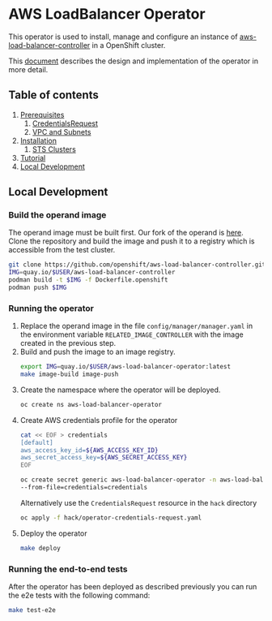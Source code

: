 # AWS LoadBalancer Operator

This operator is used to install, manage and configure an instance of
[aws-load-balancer-controller](https://github.com/kubernetes-sigs/aws-load-balancer-controller/)
in a OpenShift cluster.

This [document](https://github.com/openshift/enhancements/blob/master/enhancements/ingress/aws-load-balancer-operator.md)
describes the design and implementation of the operator in more detail.

## Table of contents

1. [Prerequisites](/docs/prerequisites.md)
   1. [CredentialsRequest](/docs/prerequisites.md#credentialsrequest)
   2. [VPC and Subnets](/docs/prerequisites.md#vpc-and-subnets)
2. [Installation](/docs/install.md)
   1. [STS Clusters](/docs/install.md#sts-clusters)
3. [Tutorial](/docs/tutorial.md)
4. [Local Development](#local-development)

## Local Development

### Build the operand image

The operand image must be built first. Our fork of the operand
is [here](https://github.com/openshift/aws-load-balancer-controller/). Clone 
the repository and build the image and push it to a registry which is 
accessible from the test cluster.

```bash
git clone https://github.com/openshift/aws-load-balancer-controller.git
IMG=quay.io/$USER/aws-load-balancer-controller
podman build -t $IMG -f Dockerfile.openshift
podman push $IMG
```

### Running the operator

1. Replace the operand image in the file `config/manager/manager.yaml` in 
   the environment variable `RELATED_IMAGE_CONTROLLER` with the image 
   created in the previous step.
2. Build and push the image to an image registry.
    ```bash
    export IMG=quay.io/$USER/aws-load-balancer-operator:latest
    make image-build image-push
    ```
3. Create the namespace where the operator will be deployed.
   ```bash
   oc create ns aws-load-balancer-operator
   ```
4. Create AWS credentials profile for the operator
    ```bash
    cat << EOF > credentials
    [default]
    aws_access_key_id=${AWS_ACCESS_KEY_ID}
    aws_secret_access_key=${AWS_SECRET_ACCESS_KEY}
    EOF
    
    oc create secret generic aws-load-balancer-operator -n aws-load-balancer-operator \
    --from-file=credentials=credentials
    ```
   Alternatively use the `CredentialsRequest` resource in the `hack` directory
   ```bash
   oc apply -f hack/operator-credentials-request.yaml
   ```
5. Deploy the operator
    ```bash
    make deploy
    ```
   
### Running the end-to-end tests

After the operator has been deployed as described previously you can run the e2e
tests with the following command:

```bash
make test-e2e
```
